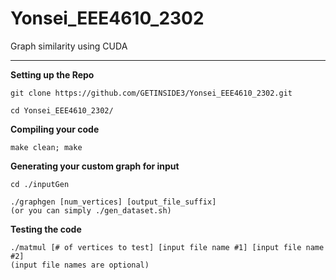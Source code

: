# Yonsei_EEE4610_2302
Graph similarity using CUDA

 
---

**Setting up the Repo**

    git clone https://github.com/GETINSIDE3/Yonsei_EEE4610_2302.git

    cd Yonsei_EEE4610_2302/

**Compiling your code**

    make clean; make


**Generating your custom graph for input**

    cd ./inputGen

    ./graphgen [num_vertices] [output_file_suffix]
    (or you can simply ./gen_dataset.sh)


**Testing the code**

    ./matmul [# of vertices to test] [input file name #1] [input file name #2]
    (input file names are optional)
